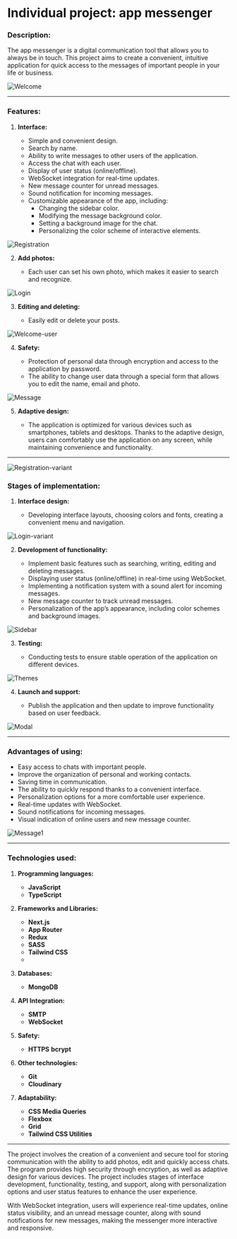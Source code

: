 # Individual project: app messenger

### Description:

The app messenger is a digital communication tool that allows you to always be in touch. This project aims to create a convenient, intuitive application for quick access to the messages of important people in your life or business.

![Welcome](/public/readme/welcome.jpg)

---

### Features:

1. **Interface:**

   - Simple and convenient design.
   - Search by name.
   - Ability to write messages to other users of the application.
   - Access the chat with each user.
   - Display of user status (online/offline).
   - WebSocket integration for real-time updates.
   - New message counter for unread messages.
   - Sound notification for incoming messages.
   - Customizable appearance of the app, including:
     - Changing the sidebar color.
     - Modifying the message background color.
     - Setting a background image for the chat.
     - Personalizing the color scheme of interactive elements.

![Registration](/public/readme/registration.jpg)

2. **Add photos:**

   - Each user can set his own photo, which makes it easier to search and recognize.

![Login](/public/readme/login.jpg)

3. **Editing and deleting:**

   - Easily edit or delete your posts.

![Welcome-user](/public/readme/welcome-user.jpg)

4. **Safety:**

   - Protection of personal data through encryption and access to the application by password.
   - The ability to change user data through a special form that allows you to edit the name, email and photo.

![Message](/public/readme/message.jpg)

5. **Adaptive design:**

   - The application is optimized for various devices such as smartphones, tablets and desktops. Thanks to the adaptive design, users can comfortably use the application on any screen, while maintaining convenience and functionality.

---

![Registration-variant](/public/readme/registration-variant.jpg)

### Stages of implementation:

1. **Interface design:**

   - Developing interface layouts, choosing colors and fonts, creating a convenient menu and navigation.

![Login-variant](/public/readme/login-variant.jpg)

2. **Development of functionality:**

   - Implement basic features such as searching, writing, editing and deleting messages.
   - Displaying user status (online/offline) in real-time using WebSocket.
   - Implementing a notification system with a sound alert for incoming messages.
   - New message counter to track unread messages.
   - Personalization of the app’s appearance, including color schemes and background images.

![Sidebar](/public/readme/sidebar.jpg)

3. **Testing:**

   - Conducting tests to ensure stable operation of the application on different devices.

![Themes](/public/readme/themes.jpg)

4. **Launch and support:**

   - Publish the application and then update to improve functionality based on user feedback.

![Modal](/public/readme/modal.jpg)

---

### Advantages of using:

- Easy access to chats with important people.
- Improve the organization of personal and working contacts.
- Saving time in communication.
- The ability to quickly respond thanks to a convenient interface.
- Personalization options for a more comfortable user experience.
- Real-time updates with WebSocket.
- Sound notifications for incoming messages.
- Visual indication of online users and new message counter.

![Message1](/public/readme/message1.jpg)

---

### Technologies used:

1. **Programming languages:**

   - **JavaScript**
   - **TypeScript**

2. **Frameworks and Libraries:**
   - **Next.js**
   - **App Router**
   - **Redux**
   - **SASS**
   - **Tailwind CSS**
   -
3. **Databases:**

   - **MongoDB**

4. **API Integration:**

   - **SMTP**
   - **WebSocket**

5. **Safety:**

   - **HTTPS**
     **bcrypt**

6. **Other technologies:**

   - **Git**
   - **Cloudinary**

7. **Adaptability:**
   - **CSS Media Queries**
   - **Flexbox**
   - **Grid**
   - **Tailwind CSS Utilities**

---

The project involves the creation of a convenient and secure tool for storing communication with the ability to add photos, edit and quickly access chats. The program provides high security through encryption, as well as adaptive design for various devices. The project includes stages of interface development, functionality, testing, and support, along with personalization options and user status features to enhance the user experience.

With WebSocket integration, users will experience real-time updates, online status visibility, and an unread message counter, along with sound notifications for new messages, making the messenger more interactive and responsive.
